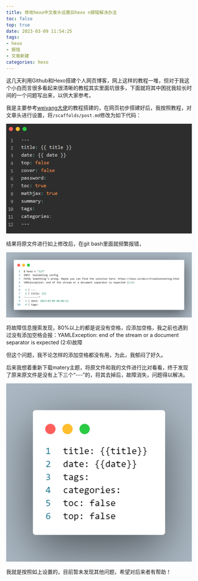 ```yaml
---
title: 修改hexo中文章头设置后hexo n报错解决办法
toc: false
top: true
date: 2023-03-09 11:54:25
tags:
- hexo
- 报错
- 文章新建
categories: hexo
---
```




这几天利用Github和Hexo搭建个人网页博客，网上这样的教程一堆，但对于我这个小白而言很多看起来很清晰的教程其实里面坑很多，下面就将其中困扰我较长时间的一个问题写出来，以供大家参考。

我是主要参考[weiyang大佬](https://godweiyang.com/2018/04/13/hexo-blog/)的教程搭建的，在网页初步搭建好后，我按照教程，对文章头进行设置，将`/scaffolds/post.md`修改为如下代码：

![](./../images/%E4%BF%AE%E6%94%B9hexo%E4%B8%AD%E6%96%87%E7%AB%A0%E5%A4%B4%E8%AE%BE%E7%BD%AE%E5%90%8Ehexo-n%E6%8A%A5%E9%94%99%E8%A7%A3%E5%86%B3%E5%8A%9E%E6%B3%95/%E5%BE%AE%E4%BF%A1%E5%9B%BE%E7%89%87_20230309140406.png)

结果将原文件进行如上修改后，在git bash里面就频繁报错，

![](./../images/%E4%BF%AE%E6%94%B9hexo%E4%B8%AD%E6%96%87%E7%AB%A0%E5%A4%B4%E8%AE%BE%E7%BD%AE%E5%90%8Ehexo-n%E6%8A%A5%E9%94%99%E8%A7%A3%E5%86%B3%E5%8A%9E%E6%B3%95/code.png)

将故障信息搜索发现，80%以上的都是说没有空格，应添加空格，我之前也遇到过没有添加空格会报：YAMLException: end of the stream or a document separator is expected (2:6)故障

但这个问题，我不论怎样的添加空格都没有用，为此，我郁闷了好久。

后来我想着重新下载matery主题，将原文件和我的文件进行比对看看，终于发现了原来原文件是没有上下三个“---”的，将其去掉后，故障消失，问题得以解决。

![](./../images/%E4%BF%AE%E6%94%B9hexo%E4%B8%AD%E6%96%87%E7%AB%A0%E5%A4%B4%E8%AE%BE%E7%BD%AE%E5%90%8Ehexo-n%E6%8A%A5%E9%94%99%E8%A7%A3%E5%86%B3%E5%8A%9E%E6%B3%95/code1.png)

我就是按照如上设置的，目前暂未发现其他问题，希望对后来者有帮助！
